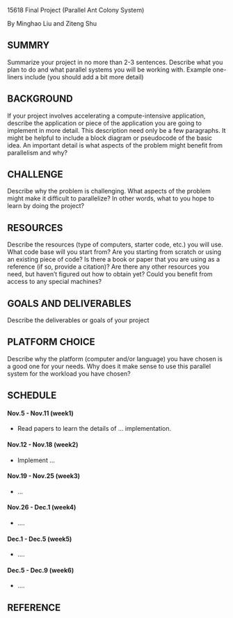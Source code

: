 15618 Final Project (Parallel Ant Colony System)

By Minghao Liu and Ziteng Shu

## SUMMRY
Summarize your project in no more than 2-3 sentences. Describe what you plan
to do and what parallel systems you will be working with. Example one-liners include (you
should add a bit more detail)


## BACKGROUND
If your project involves accelerating a compute-intensive application, describe the application or piece of the application you are going to implement in more
detail. This description need only be a few paragraphs. It might be helpful to include a
block diagram or pseudocode of the basic idea. An important detail is what aspects of the
problem might benefit from parallelism and why?

## CHALLENGE 
Describe why the problem is challenging. What aspects of the problem
might make it difficult to parallelize? In other words, what to you hope to learn by doing
the project?

## RESOURCES
Describe the resources (type of computers, starter code, etc.) you will use.
What code base will you start from? Are you starting from scratch or using an existing
piece of code? Is there a book or paper that you are using as a reference (if so, provide a
citation)? Are there any other resources you need, but haven’t figured out how to obtain
yet? Could you benefit from access to any special machines?

## GOALS AND DELIVERABLES
Describe the deliverables or goals of your project

## PLATFORM CHOICE
Describe why the platform (computer and/or language) you have
chosen is a good one for your needs. Why does it make sense to use this parallel system
for the workload you have chosen?

## SCHEDULE

#### Nov.5 - Nov.11 (week1)
* Read papers to learn the details of ... implementation.

#### Nov.12 - Nov.18 (week2)
* Implement ...
 
#### Nov.19 - Nov.25 (week3)
*  ...

#### Nov.26 - Dec.1 (week4)
* ....

#### Dec.1 - Dec.5 (week5)
* ....

#### Dec.5 - Dec.9 (week6)
* ....

## REFERENCE
